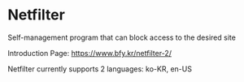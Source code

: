 # Netfilter
Self-management program that can block access to the desired site

Introduction Page: https://www.bfy.kr/netfilter-2/

Netfilter currently supports 2 languages: ko-KR, en-US
